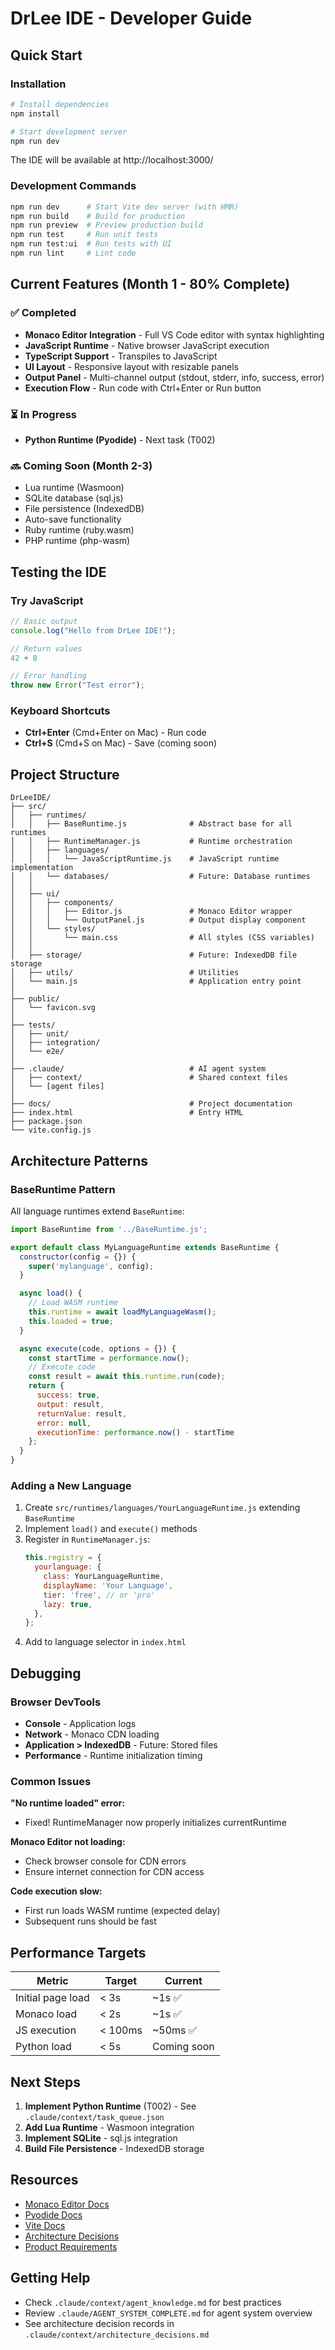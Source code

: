 # DrLee IDE - Developer Guide

## Quick Start

### Installation

```bash
# Install dependencies
npm install

# Start development server
npm run dev
```

The IDE will be available at http://localhost:3000/

### Development Commands

```bash
npm run dev      # Start Vite dev server (with HMR)
npm run build    # Build for production
npm run preview  # Preview production build
npm run test     # Run unit tests
npm run test:ui  # Run tests with UI
npm run lint     # Lint code
```

## Current Features (Month 1 - 80% Complete)

### ✅ Completed
- **Monaco Editor Integration** - Full VS Code editor with syntax highlighting
- **JavaScript Runtime** - Native browser JavaScript execution
- **TypeScript Support** - Transpiles to JavaScript
- **UI Layout** - Responsive layout with resizable panels
- **Output Panel** - Multi-channel output (stdout, stderr, info, success, error)
- **Execution Flow** - Run code with Ctrl+Enter or Run button

### ⏳ In Progress
- **Python Runtime (Pyodide)** - Next task (T002)

### 🔜 Coming Soon (Month 2-3)
- Lua runtime (Wasmoon)
- SQLite database (sql.js)
- File persistence (IndexedDB)
- Auto-save functionality
- Ruby runtime (ruby.wasm)
- PHP runtime (php-wasm)

## Testing the IDE

### Try JavaScript

```javascript
// Basic output
console.log("Hello from DrLee IDE!");

// Return values
42 + 8

// Error handling
throw new Error("Test error");
```

### Keyboard Shortcuts

- **Ctrl+Enter** (Cmd+Enter on Mac) - Run code
- **Ctrl+S** (Cmd+S on Mac) - Save (coming soon)

## Project Structure

```
DrLeeIDE/
├── src/
│   ├── runtimes/
│   │   ├── BaseRuntime.js              # Abstract base for all runtimes
│   │   ├── RuntimeManager.js           # Runtime orchestration
│   │   ├── languages/
│   │   │   └── JavaScriptRuntime.js    # JavaScript runtime implementation
│   │   └── databases/                  # Future: Database runtimes
│   │
│   ├── ui/
│   │   ├── components/
│   │   │   ├── Editor.js               # Monaco Editor wrapper
│   │   │   └── OutputPanel.js          # Output display component
│   │   └── styles/
│   │       └── main.css                # All styles (CSS variables)
│   │
│   ├── storage/                        # Future: IndexedDB file storage
│   ├── utils/                          # Utilities
│   └── main.js                         # Application entry point
│
├── public/
│   └── favicon.svg
│
├── tests/
│   ├── unit/
│   ├── integration/
│   └── e2e/
│
├── .claude/                            # AI agent system
│   ├── context/                        # Shared context files
│   └── [agent files]
│
├── docs/                               # Project documentation
├── index.html                          # Entry HTML
├── package.json
└── vite.config.js
```

## Architecture Patterns

### BaseRuntime Pattern

All language runtimes extend `BaseRuntime`:

```javascript
import BaseRuntime from '../BaseRuntime.js';

export default class MyLanguageRuntime extends BaseRuntime {
  constructor(config = {}) {
    super('mylanguage', config);
  }

  async load() {
    // Load WASM runtime
    this.runtime = await loadMyLanguageWasm();
    this.loaded = true;
  }

  async execute(code, options = {}) {
    const startTime = performance.now();
    // Execute code
    const result = await this.runtime.run(code);
    return {
      success: true,
      output: result,
      returnValue: result,
      error: null,
      executionTime: performance.now() - startTime
    };
  }
}
```

### Adding a New Language

1. Create `src/runtimes/languages/YourLanguageRuntime.js` extending `BaseRuntime`
2. Implement `load()` and `execute()` methods
3. Register in `RuntimeManager.js`:
   ```javascript
   this.registry = {
     yourlanguage: {
       class: YourLanguageRuntime,
       displayName: 'Your Language',
       tier: 'free', // or 'pro'
       lazy: true,
     },
   };
   ```
4. Add to language selector in `index.html`

## Debugging

### Browser DevTools

- **Console** - Application logs
- **Network** - Monaco CDN loading
- **Application > IndexedDB** - Future: Stored files
- **Performance** - Runtime initialization timing

### Common Issues

**"No runtime loaded" error:**
- Fixed! RuntimeManager now properly initializes currentRuntime

**Monaco Editor not loading:**
- Check browser console for CDN errors
- Ensure internet connection for CDN access

**Code execution slow:**
- First run loads WASM runtime (expected delay)
- Subsequent runs should be fast

## Performance Targets

| Metric | Target | Current |
|--------|--------|---------|
| Initial page load | < 3s | ~1s ✅ |
| Monaco load | < 2s | ~1s ✅ |
| JS execution | < 100ms | ~50ms ✅ |
| Python load | < 5s | Coming soon |

## Next Steps

1. **Implement Python Runtime** (T002) - See `.claude/context/task_queue.json`
2. **Add Lua Runtime** - Wasmoon integration
3. **Implement SQLite** - sql.js integration
4. **Build File Persistence** - IndexedDB storage

## Resources

- [Monaco Editor Docs](https://microsoft.github.io/monaco-editor/)
- [Pyodide Docs](https://pyodide.org/)
- [Vite Docs](https://vitejs.dev/)
- [Architecture Decisions](.claude/context/architecture_decisions.md)
- [Product Requirements](docs/01-prd/PRODUCT_REQUIREMENTS.md)

## Getting Help

- Check `.claude/context/agent_knowledge.md` for best practices
- Review `.claude/AGENT_SYSTEM_COMPLETE.md` for agent system overview
- See architecture decision records in `.claude/context/architecture_decisions.md`
